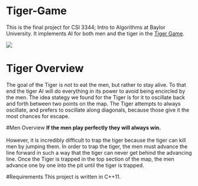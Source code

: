 # Tiger-Game
This is the final project for CSI 3344; Intro to Algorithms at Baylor University. It implements AI for both
men and the tiger in the [Tiger Game](https://en.wikipedia.org/wiki/Tiger_game).

![](https://upload.wikimedia.org/wikipedia/commons/thumb/8/8f/Tiger_game.svg/220px-Tiger_game.svg.png)

# Tiger Overview
The goal of the Tiger is not to eat the men, but rather to stay alive. To that end
the tiger AI will do everything in its power to avoid being encircled by the men. 
The idea stategy we found for the Tiger is for it to oscillate back and forth between two
points on the map. The Tiger attempts to always oscillate, and prefers to oscillate
along diagonals, because those give it the most chances for escape.

#Men Overview
**If the men play perfectly they will always win.** \
\
However, it is incredibly difficult to trap the tiger because the tiger can kill men by jumping them.
In order to trap the tiger, the men must advance the line forward in such a way that the tiger
can never get behind the advancing line. Once the Tiger is trapped in the top section of the map,
the men advance one by one into the pit until the tiger is trapped.

#Requirements
This project is written in C++11.